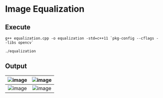 # Image Equalization

## Execute
```
g++ equalization.cpp -o equalization -std=c++11 `pkg-config --cflags --libs opencv`
```
```
./equalization
```

## Output
| ![image](https://github.com/yantong0116/C-Cpp-Learning/assets/51469882/b78efd6d-646b-474d-ad94-9f23867092bc) | ![image](https://github.com/yantong0116/C-Cpp-Learning/assets/51469882/3c12c521-c0ea-4aec-aae0-1a705ebab61d) |
| :---:   | :---: |
| ![image](https://github.com/yantong0116/C-Cpp-Learning/assets/51469882/f70afed0-a35f-49a1-95e0-f97b4ee945e8) | ![image](https://github.com/yantong0116/C-Cpp-Learning/assets/51469882/3454ce77-0ad4-4517-b64f-11df368b3d10) |
